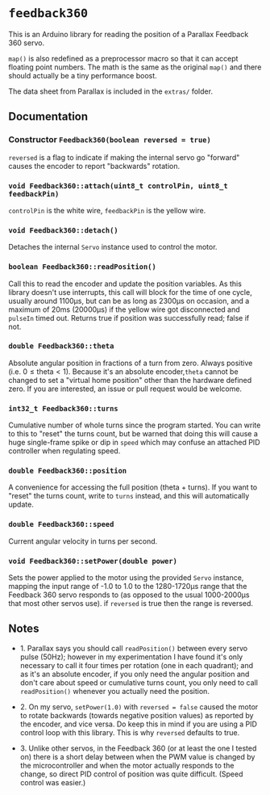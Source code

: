 # `feedback360`

This is an Arduino library for reading the position of a Parallax Feedback 360 servo.

`map()` is also redefined as a preprocessor macro so that it can accept floating point numbers. The math is the same as the original `map()` and there should actually be a tiny performance boost.

The data sheet from Parallax is included in the `extras/` folder.

## Documentation

### Constructor `Feedback360(boolean reversed = true)`

`reversed` is a flag to indicate if making the internal servo go "forward" causes the encoder to report "backwards" rotation.

### `void Feedback360::attach(uint8_t controlPin, uint8_t feedbackPin)`

`controlPin` is the white wire, `feedbackPin` is the yellow wire.

### `void Feedback360::detach()`

Detaches the internal `Servo` instance used to control the motor.

### `boolean Feedback360::readPosition()`

Call this to read the encoder and update the position variables. As this library doesn't use interrupts, this call will block for the time of one cycle, usually around 1100&micro;s, but can be as long as 2300&micro;s on occasion, and a maximum of 20ms (20000&micro;s) if the yellow wire got disconnected and `pulseIn` timed out. Returns true if position was successfully read; false if not.

### `double Feedback360::theta`

Absolute angular position in fractions of a turn from zero. Always positive (i.e. $0\leq\text{theta}\lt 1$). Because it's an absolute encoder,`theta` cannot be changed to set a "virtual home position" other than the hardware defined zero. If you are interested, an issue or pull request would be welcome.

### `int32_t Feedback360::turns`

Cumulative number of whole turns since the program started. You can write to this to "reset" the turns count, but be warned that doing this will cause a huge single-frame spike or dip in `speed` which may confuse an attached PID controller when regulating speed.

### `double Feedback360::position`

A convenience for accessing the full position (theta + turns). If you want to "reset" the turns count, write to `turns` instead, and this will automatically update.

### `double Feedback360::speed`

Current angular velocity in turns per second.

### `void Feedback360::setPower(double power)`

Sets the power applied to the motor using the provided `Servo` instance, mapping the input range of -1.0 to 1.0 to the 1280-1720&micro;s range that the Feedback 360 servo responds to (as opposed to the usual 1000-2000&micro;s that most other servos use). if `reversed` is true then the range is reversed.

## Notes

* 1\. Parallax says you should call `readPosition()` between every servo pulse (50Hz); however in my experimentation I have found it's only necessary to call it four times per rotation (one in each quadrant); and as it's an absolute encoder, if you only need the angular position and don't care about speed or cumulative turns count, you only need to call `readPosition()` whenever you actually need the position.

* 2\. On my servo, `setPower(1.0)` with `reversed = false` caused the motor to rotate backwards (towards negative position values) as reported by the encoder, and vice versa. Do keep this in mind if you are using a PID control loop with this library. This is why `reversed` defaults to true.

* 3\. Unlike other servos, in the Feedback 360 (or at least the one I tested on) there is a short delay between when the PWM value is changed by the microcontroller and when the motor actually responds to the change, so direct PID control of position was quite difficult. (Speed control was easier.)
